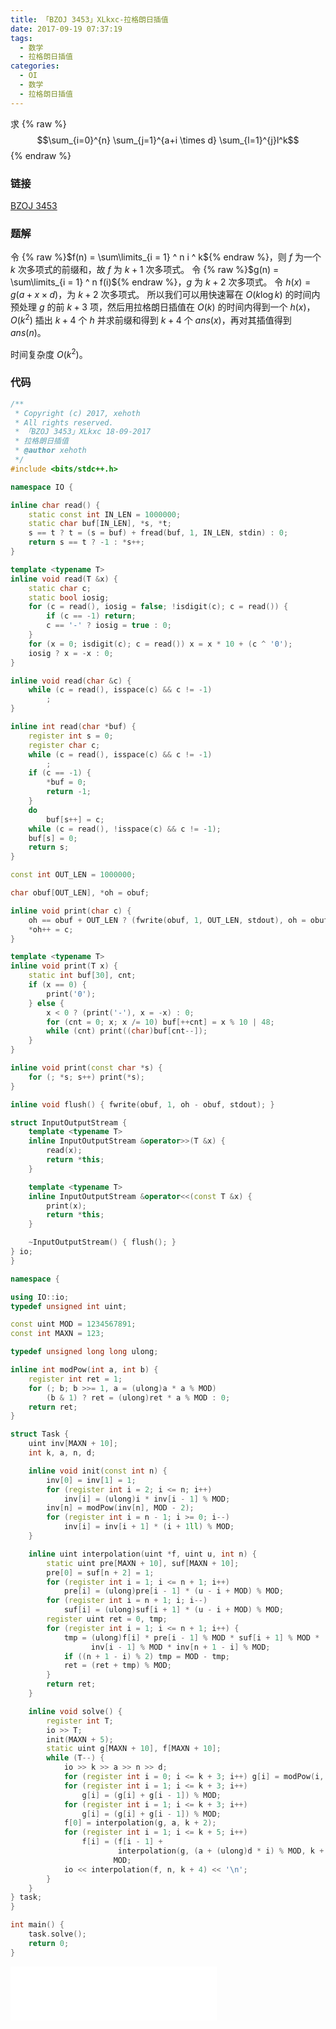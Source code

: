 ```yaml
---
title: 「BZOJ 3453」XLkxc-拉格朗日插值
date: 2017-09-19 07:37:19
tags:
  - 数学
  - 拉格朗日插值
categories:
  - OI
  - 数学
  - 拉格朗日插值
---
```

求
{% raw %}$$\sum_{i=0}^{n} \sum_{j=1}^{a+i \times d} \sum_{l=1}^{j}l^k$${% endraw %}

<!-- more -->

### 链接
[BZOJ 3453](http://www.lydsy.com/JudgeOnline/problem.php?id=3453)

### 题解
令 {% raw %}$f(n) = \sum\limits_{i = 1} ^ n i ^ k${% endraw %}，则 $f$ 为一个 $k$ 次多项式的前缀和，故 $f$ 为 $k + 1$ 次多项式。
令 {% raw %}$g(n) = \sum\limits_{i = 1} ^ n f(i)${% endraw %}，$g$ 为 $k + 2$ 次多项式。
令 $h(x) = g(a + x \times d)$，为 $k + 2$ 次多项式。
所以我们可以用快速幂在 $O(k \log k)$ 的时间内预处理 $g$ 的前 $k + 3$ 项，然后用拉格朗日插值在 $O(k)$ 的时间内得到一个 $h(x)$，$O(k ^ 2)$ 插出 $k + 4$ 个 $h$ 并求前缀和得到 $k + 4$ 个 $ans(x)$，再对其插值得到 $ans(n)$。

时间复杂度 $O(k ^ 2)$。

### 代码
``` cpp
/**
 * Copyright (c) 2017, xehoth
 * All rights reserved.
 * 「BZOJ 3453」XLkxc 18-09-2017
 * 拉格朗日插值
 * @author xehoth
 */
#include <bits/stdc++.h>

namespace IO {

inline char read() {
    static const int IN_LEN = 1000000;
    static char buf[IN_LEN], *s, *t;
    s == t ? t = (s = buf) + fread(buf, 1, IN_LEN, stdin) : 0;
    return s == t ? -1 : *s++;
}

template <typename T>
inline void read(T &x) {
    static char c;
    static bool iosig;
    for (c = read(), iosig = false; !isdigit(c); c = read()) {
        if (c == -1) return;
        c == '-' ? iosig = true : 0;
    }
    for (x = 0; isdigit(c); c = read()) x = x * 10 + (c ^ '0');
    iosig ? x = -x : 0;
}

inline void read(char &c) {
    while (c = read(), isspace(c) && c != -1)
        ;
}

inline int read(char *buf) {
    register int s = 0;
    register char c;
    while (c = read(), isspace(c) && c != -1)
        ;
    if (c == -1) {
        *buf = 0;
        return -1;
    }
    do
        buf[s++] = c;
    while (c = read(), !isspace(c) && c != -1);
    buf[s] = 0;
    return s;
}

const int OUT_LEN = 1000000;

char obuf[OUT_LEN], *oh = obuf;

inline void print(char c) {
    oh == obuf + OUT_LEN ? (fwrite(obuf, 1, OUT_LEN, stdout), oh = obuf) : 0;
    *oh++ = c;
}

template <typename T>
inline void print(T x) {
    static int buf[30], cnt;
    if (x == 0) {
        print('0');
    } else {
        x < 0 ? (print('-'), x = -x) : 0;
        for (cnt = 0; x; x /= 10) buf[++cnt] = x % 10 | 48;
        while (cnt) print((char)buf[cnt--]);
    }
}

inline void print(const char *s) {
    for (; *s; s++) print(*s);
}

inline void flush() { fwrite(obuf, 1, oh - obuf, stdout); }

struct InputOutputStream {
    template <typename T>
    inline InputOutputStream &operator>>(T &x) {
        read(x);
        return *this;
    }

    template <typename T>
    inline InputOutputStream &operator<<(const T &x) {
        print(x);
        return *this;
    }

    ~InputOutputStream() { flush(); }
} io;
}

namespace {

using IO::io;
typedef unsigned int uint;

const uint MOD = 1234567891;
const int MAXN = 123;

typedef unsigned long long ulong;

inline int modPow(int a, int b) {
    register int ret = 1;
    for (; b; b >>= 1, a = (ulong)a * a % MOD)
        (b & 1) ? ret = (ulong)ret * a % MOD : 0;
    return ret;
}

struct Task {
    uint inv[MAXN + 10];
    int k, a, n, d;

    inline void init(const int n) {
        inv[0] = inv[1] = 1;
        for (register int i = 2; i <= n; i++)
            inv[i] = (ulong)i * inv[i - 1] % MOD;
        inv[n] = modPow(inv[n], MOD - 2);
        for (register int i = n - 1; i >= 0; i--)
            inv[i] = inv[i + 1] * (i + 1ll) % MOD;
    }

    inline uint interpolation(uint *f, uint u, int n) {
        static uint pre[MAXN + 10], suf[MAXN + 10];
        pre[0] = suf[n + 2] = 1;
        for (register int i = 1; i <= n + 1; i++)
            pre[i] = (ulong)pre[i - 1] * (u - i + MOD) % MOD;
        for (register int i = n + 1; i; i--)
            suf[i] = (ulong)suf[i + 1] * (u - i + MOD) % MOD;
        register uint ret = 0, tmp;
        for (register int i = 1; i <= n + 1; i++) {
            tmp = (ulong)f[i] * pre[i - 1] % MOD * suf[i + 1] % MOD *
                  inv[i - 1] % MOD * inv[n + 1 - i] % MOD;
            if ((n + 1 - i) % 2) tmp = MOD - tmp;
            ret = (ret + tmp) % MOD;
        }
        return ret;
    }

    inline void solve() {
        register int T;
        io >> T;
        init(MAXN + 5);
        static uint g[MAXN + 10], f[MAXN + 10];
        while (T--) {
            io >> k >> a >> n >> d;
            for (register int i = 0; i <= k + 3; i++) g[i] = modPow(i, k);
            for (register int i = 1; i <= k + 3; i++)
                g[i] = (g[i] + g[i - 1]) % MOD;
            for (register int i = 1; i <= k + 3; i++)
                g[i] = (g[i] + g[i - 1]) % MOD;
            f[0] = interpolation(g, a, k + 2);
            for (register int i = 1; i <= k + 5; i++)
                f[i] = (f[i - 1] +
                        interpolation(g, (a + (ulong)d * i) % MOD, k + 2)) %
                       MOD;
            io << interpolation(f, n, k + 4) << '\n';
        }
    }
} task;
}

int main() {
    task.solve();
    return 0;
}
```

<iframe frameborder="no" border="0" marginwidth="0" marginheight="0" width=330 height=86 src="//music.163.com/outchain/player?type=2&id=30251507&auto=1&height=66"></iframe>